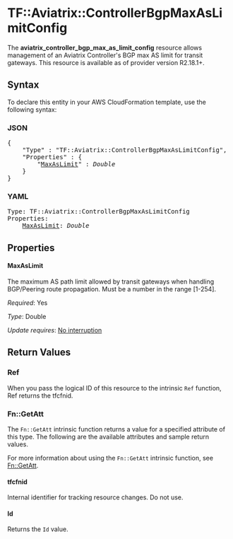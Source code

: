 # TF::Aviatrix::ControllerBgpMaxAsLimitConfig

The **aviatrix_controller_bgp_max_as_limit_config** resource allows management of an Aviatrix Controller's BGP max AS limit for transit gateways. This resource is available as of provider version R2.18.1+.

## Syntax

To declare this entity in your AWS CloudFormation template, use the following syntax:

### JSON

<pre>
{
    "Type" : "TF::Aviatrix::ControllerBgpMaxAsLimitConfig",
    "Properties" : {
        "<a href="#maxaslimit" title="MaxAsLimit">MaxAsLimit</a>" : <i>Double</i>
    }
}
</pre>

### YAML

<pre>
Type: TF::Aviatrix::ControllerBgpMaxAsLimitConfig
Properties:
    <a href="#maxaslimit" title="MaxAsLimit">MaxAsLimit</a>: <i>Double</i>
</pre>

## Properties

#### MaxAsLimit

The maximum AS path limit allowed by transit gateways when handling BGP/Peering route propagation. Must be a number in the range [1-254].

_Required_: Yes

_Type_: Double

_Update requires_: [No interruption](https://docs.aws.amazon.com/AWSCloudFormation/latest/UserGuide/using-cfn-updating-stacks-update-behaviors.html#update-no-interrupt)

## Return Values

### Ref

When you pass the logical ID of this resource to the intrinsic `Ref` function, Ref returns the tfcfnid.

### Fn::GetAtt

The `Fn::GetAtt` intrinsic function returns a value for a specified attribute of this type. The following are the available attributes and sample return values.

For more information about using the `Fn::GetAtt` intrinsic function, see [Fn::GetAtt](https://docs.aws.amazon.com/AWSCloudFormation/latest/UserGuide/intrinsic-function-reference-getatt.html).

#### tfcfnid

Internal identifier for tracking resource changes. Do not use.

#### Id

Returns the <code>Id</code> value.

